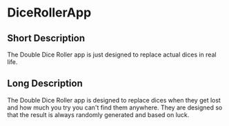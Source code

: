 # DiceRollerApp

## Short Description
The Double Dice Roller app is just designed to replace actual dices in real life.

## Long Description
The Double Dice Roller app is designed to replace dices when they get lost and how much you try you can't find them anywhere. They are designed so that the result is always randomly generated and based on luck.
